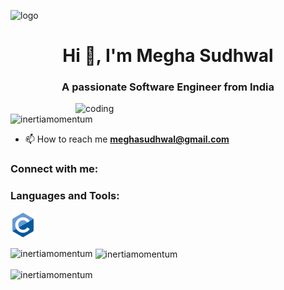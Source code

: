 ![logo](https://user-images.githubusercontent.com/5659221/27191733-5b3d7b3e-51be-11e7-8412-dc030794ad88.png)

<h1 align="center">Hi 👋, I'm Megha Sudhwal</h1>
<h3 align="center">A passionate Software Engineer from India</h3>
<img align="right" alt="coding" width="400" src="https://camo.githubusercontent.com/a90f89ea0526124490ee59efdddc15e00e7bac26c94c1ad427793ef1dc4319c9/68747470733a2f2f6d656469612e74656e6f722e636f6d2f416c556b69476b52326a38414141414d2f6e65772d67616d652d616861676f6e2d756d696b6f2d70726f6772616d6d696e672e676966">

<p align="left"> <img src="https://komarev.com/ghpvc/?username=inertiamomentum&label=Profile%20views&color=0e75b6&style=flat" alt="inertiamomentum" /> </p>

- 📫 How to reach me **meghasudhwal@gmail.com**

<h3 align="left">Connect with me:</h3>
<p align="left">
</p>

<h3 align="left">Languages and Tools:</h3>
<p align="left"> <a href="https://www.cprogramming.com/" target="_blank" rel="noreferrer"> <img src="https://raw.githubusercontent.com/devicons/devicon/master/icons/c/c-original.svg" alt="c" width="40" height="40"/> </a> </p>

<p><img align="left" src="https://github-readme-stats.vercel.app/api/top-langs?username=inertiamomentum&show_icons=true&locale=en&layout=compact" alt="inertiamomentum" /></p>

<p>&nbsp;<img align="center" src="https://github-readme-stats.vercel.app/api?username=inertiamomentum&show_icons=true&locale=en" alt="inertiamomentum" /></p>

<p><img align="center" src="https://github-readme-streak-stats.herokuapp.com/?user=inertiamomentum&" alt="inertiamomentum" /></p>

